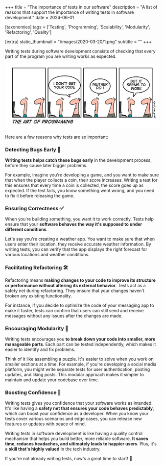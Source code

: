 +++
title = "The importance of tests in our software"
description = "A list of reasons that support the importance of writing tests in software development."
date = 2024-06-01

[taxonomies]
tags = ['Testing', 'Programming', 'Scalability', 'Modularity', 'Refactoring', 'Quality']

[extra]
static_thumbnail = "/images/2020-03-20/1.png"
subtitle = ""
+++

Writing tests during software development consists of checking that every part of the program you are writing works as expected.

<img src="/images/2024-06-01/1.png" alt="programming comic joke">

Here are a few reasons why tests are so important:

### Detecting Bugs Early 🐞

**Writing tests helps catch these bugs early** in the development process, before they cause later bigger problems.

For example, imagine you're developing a game, and you want to make sure that when the player collects a coin, their
score increases. Writing a test for this ensures that every time a coin is collected, the score goes up as expected.
If the test fails, you know something went wrong, and you need to fix it before releasing the game.

### Ensuring Correctness ✅

When you're building something, you want it to work correctly. Tests help ensure that your **software behaves the way
it's supposed to under different conditions**.

Let's say you're creating a weather app. You want to make sure that when users enter their location, they receive
accurate weather information. By writing tests, you can verify that the app displays the right forecast for various
locations and weather conditions.

### Facilitating Refactoring 🛠️

Refactoring means **making changes to your code to improve its structure or performance without altering its external
behavior**. Tests act as a safety net during refactoring. They ensure that your changes haven't broken any existing
functionality.

For instance, if you decide to optimize the code of your messaging app to make it faster, tests can
confirm that users can still send and receive messages without any issues after the changes are made.

### Encouraging Modularity 🧩

Writing tests encourages you **to break down your code into smaller, more manageable parts**. Each part can be tested
independently, which makes it easier to identify and fix problems.

Think of it like assembling a puzzle. It's easier to solve when you work on smaller sections at a time. For example, if
you're developing a social media platform, you might write separate tests for user authentication, posting updates, and
liking posts. This modular approach makes it simpler to maintain and update your codebase over time.

### Boosting Confidence 🏡

Writing tests gives you confidence that your software works as intended. It's like having a **safety net that ensures
your code behaves predictably**, which can boost your confidence as a developer. When you know your tests cover various
scenarios and edge cases, you can release new features or updates with peace of mind.

<div class="separator"></div>

Writing tests in software development is like having a quality control mechanism that helps you build
better, more reliable software. **It saves time, reduces headaches, and ultimately leads to happier users**. Plus, it's
a **skill that's highly valued** in the tech industry.

If you're not already writing tests, now's a great time to start! 💯
